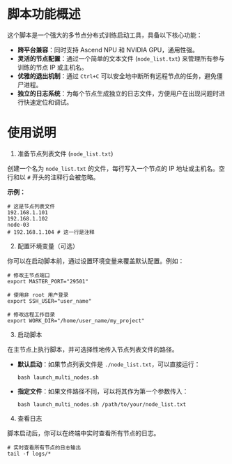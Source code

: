 # 脚本功能概述

这个脚本是一个强大的多节点分布式训练启动工具，具备以下核心功能：

- **跨平台兼容**：同时支持 Ascend NPU 和 NVIDIA GPU，通用性强。
- **灵活的节点配置**：通过一个简单的文本文件 (`node_list.txt`) 来管理所有参与训练的节点 IP 或主机名。
- **优雅的退出机制**：通过 `Ctrl+C` 可以安全地中断所有远程节点的任务，避免僵尸进程。
- **独立的日志系统**：为每个节点生成独立的日志文件，方便用户在出现问题时进行快速定位和调试。


# 使用说明

 1. 准备节点列表文件 (`node_list.txt`)

创建一个名为 `node_list.txt` 的文件，每行写入一个节点的 IP 地址或主机名。空行和以 `#` 开头的注释行会被忽略。

**示例：**

```
# 这是节点列表文件
192.168.1.101
192.168.1.102
node-03
# 192.168.1.104 # 这一行是注释
```

 2. 配置环境变量（可选）

你可以在启动脚本前，通过设置环境变量来覆盖默认配置。例如：

```
# 修改主节点端口
export MASTER_PORT="29501"

# 使用非 root 用户登录
export SSH_USER="user_name"

# 修改远程工作目录
export WORK_DIR="/home/user_name/my_project"
```

 3. 启动脚本

在主节点上执行脚本，并可选择性地传入节点列表文件的路径。

- **默认启动**：如果节点列表文件是 `./node_list.txt`，可以直接运行：

  ```
  bash launch_multi_nodes.sh
  ```

- **指定文件**：如果文件路径不同，可以将其作为第一个参数传入：

  ```
  bash launch_multi_nodes.sh /path/to/your/node_list.txt
  ```

 4. 查看日志

脚本启动后，你可以在终端中实时查看所有节点的日志。

```
# 实时查看所有节点的日志输出
tail -f logs/*
```
